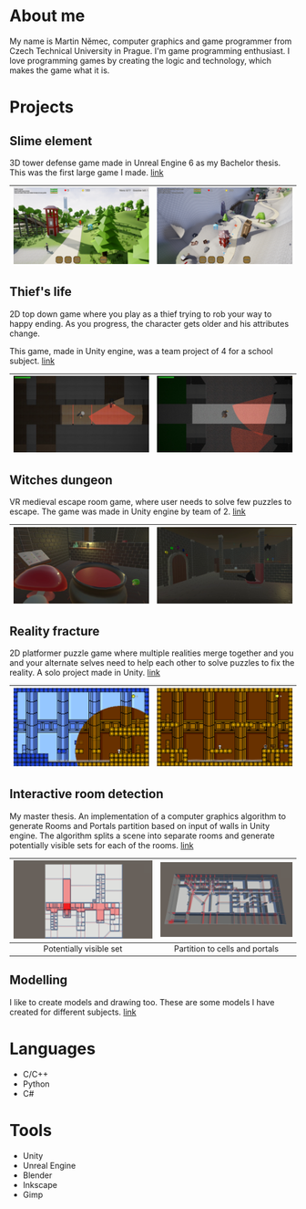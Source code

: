 # About me
My name is Martin Němec, computer graphics and game programmer from Czech Technical University in Prague.
I'm game programming enthusiast. I love programming games by creating the logic and technology, which makes the game what it is.


# Projects

## Slime element
3D tower defense game made in Unreal Engine 6 as my Bachelor thesis. This was the first large game I made. [link](https://marnex2k.itch.io/the-slime-element)

![](Images/SlimeElement1.png)  |  ![](Images/SlimeElement2.png)
:-------------------------:|:-------------------------:

## Thief's life
2D top down game where you play as a thief trying to rob your way to happy ending. As you progress, the character gets older and his attributes change.

This game, made in Unity engine, was a team project of 4 for a school subject. [link](https://visiongame.cz/hra/thiefs-life/)

![](Images/ThiefsLife1.png)  |  ![](Images/ThiefsLife2.png)
:-------------------------:|:-------------------------:

## Witches dungeon
VR medieval  escape room game, where user needs to solve few puzzles to escape. The game was made in Unity engine by team of 2. [link](https://terylangosh.itch.io/witches-dungeon)

![](Images/WitchesDungeon1.png)  |  ![](Images/WitchesDungeon2.png)
:-------------------------:|:-------------------------:

## Reality fracture
2D platformer puzzle game where multiple realities merge together and you and your alternate selves need to help each other to solve puzzles to fix the reality. A solo project made in Unity. [link](https://marnex2k.itch.io/reality-fracture)

![](Images/RealityFracture1.png)  |  ![](Images/RealityFracture2.png)
:-------------------------:|:-------------------------:

## Interactive room detection
My master thesis. An implementation of a computer graphics algorithm to generate Rooms and Portals partition based on input of walls in Unity engine. The algorithm splits a scene into separate rooms and generate potentially visible sets for each of the rooms. [link](https://dspace.cvut.cz/handle/10467/114629)

![](Images/InteractiveRoomDetection1.png)  |  ![](Images/InteractiveRoomDetection2.png)
:-------------------------:|:-------------------------:
Potentially visible set    |  Partition to cells and portals

## Modelling
I like to create models and drawing too. These are some models I have created for different subjects. [link](https://github.com/MarNeXD/Modeling)

# Languages
- C/C++
- Python
- C#

# Tools
- Unity
- Unreal Engine
- Blender
- Inkscape
- Gimp
